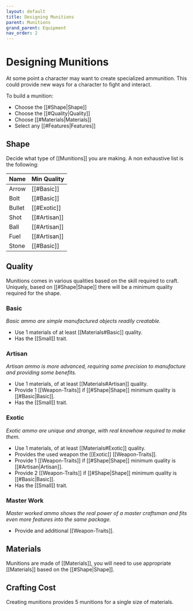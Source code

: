 ```yaml
---
layout: default
title: Designing Munitions
parent: Munitions
grand_parent: Equipment
nav_order: 2
---
```

# Designing Munitions
At some point a character may want to create specialized ammunition. This could provide new ways for a character to fight and interact.

To build a munition:
- Choose the [[#Shape|Shape]]
- Choose the [[#Quality|Quality]]
- Choose [[#Materials|Materials]]
- Select any [[#Features|Features]]

## Shape
Decide what type of [[Munitions]] you are making. A non exhaustive list is the following:


| Name   | Min Quality |        
| ------ | ----------- | 
| Arrow  | [[#Basic]]  |
| Bolt   | [[#Basic]]   |
| Bullet | [[#Exotic]]  |
| Shot   | [[#Artisan]] |
| Ball   | [[#Artisan]] |
| Fuel   | [[#Artisan]] |
| Stone  | [[#Basic]]   |

## Quality
Munitions comes in various qualities based on the skill required to craft. Uniquely, based on [[#Shape|Shape]] there will be a minimum quality required for the shape.

### Basic
*Basic ammo are simple manufactured objects readily creatable.* 
* Use 1 materials of at least [[Materials#Basic]] quality.
* Has the [[Small]] trait.


### Artisan

*Artisan ammo is more advanced, requiring some precision to manufacture and providing some benefits.*
* Use 1 materials, of at least [[Materials#Artisan]] quality.
* Provide 1 [[Weapon-Traits]] if [[#Shape|Shape]] minimum quality is [[#Basic|Basic]].
* Has the [[Small]] trait.

### Exotic
*Exotic ammo are unique and strange, with real knowhow required to make them.*
* Use 1 materials, of at least [[Materials#Exotic]] quality.
* Provides the used weapon the [[Exotic]] [[Weapon-Traits]].
* Provide 1 [[Weapon-Traits]] if [[#Shape|Shape]] minimum quality is [[#Artisan|Artisan]].
* Provide 2 [[Weapon-Traits]] if [[#Shape|Shape]] minimum quality is [[#Basic|Basic]].
* Has the [[Small]] trait.

### Master Work
*Master worked ammo shows the real power of a master craftsman and fits even more features into the same package.* 
* Provide and additional [[Weapon-Traits]].

## Materials
Munitions are made of [[Materials]], you will need to use appropriate [[Materials]] based on the [[#Shape|Shape]]. 
 
## Crafting Cost
Creating munitions provides 5 munitions for a single size of materials. 

